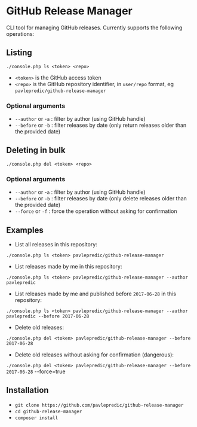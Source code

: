 # GitHub Release Manager

CLI tool for managing GitHub releases. Currently supports the following operations:

## Listing

`./console.php ls <token> <repo>`

- `<token>` is the GitHub access token
- `<repo>` is the GitHub repository identifier, in `user/repo` format, eg `pavlepredic/github-release-manager`

### Optional arguments

- `--author` or -`a` : filter by author (using GitHub handle)
- `--before` or `-b` : filter releases by date (only return releases older than the provided date)

## Deleting in bulk

`./console.php del <token> <repo>`

### Optional arguments

- `--author` or -`a` : filter by author (using GitHub handle)
- `--before` or `-b` : filter releases by date (only delete releases older than the provided date)
- `--force` or `-f` : force the operation without asking for confirmation

## Examples

- List all releases in this repository:

`./console.php ls <token> pavlepredic/github-release-manager`

- List releases made by me in this repository:

`./console.php ls <token> pavlepredic/github-release-manager --author pavlepredic`

- List releases made by me and published before `2017-06-28` in this repository:

`./console.php ls <token> pavlepredic/github-release-manager --author pavlepredic --before 2017-06-28`

- Delete old releases:

`./console.php del <token> pavlepredic/github-release-manager --before 2017-06-28`

- Delete old releases without asking for confirmation (dangerous):

`./console.php del <token> pavlepredic/github-release-manager --before 2017-06-28` --force=true

## Installation

- `git clone https://github.com/pavlepredic/github-release-manager`
- `cd github-release-manager`
- `composer install`
